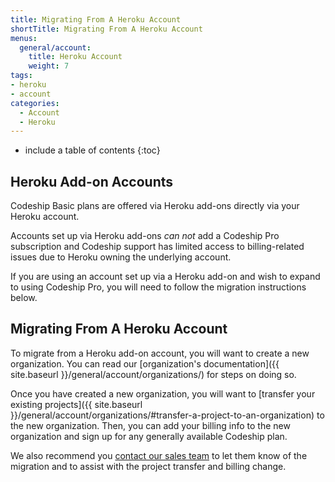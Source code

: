 ```yaml
---
title: Migrating From A Heroku Account
shortTitle: Migrating From A Heroku Account
menus:
  general/account:
    title: Heroku Account
    weight: 7
tags:
- heroku
- account
categories:
  - Account
  - Heroku
---
```


* include a table of contents
{:toc}

## Heroku Add-on Accounts

Codeship Basic plans are offered via Heroku add-ons directly via your Heroku account.

Accounts set up via Heroku add-ons *can not* add a Codeship Pro subscription and Codeship support has limited access to billing-related issues due to Heroku owning the underlying account.

If you are using an account set up via a Heroku add-on and wish to expand to using Codeship Pro, you will need to follow the migration instructions below.

## Migrating From A Heroku Account

To migrate from a Heroku add-on account, you will want to create a new organization. You can read our [organization's documentation]({{ site.baseurl }}/general/account/organizations/) for steps on doing so.

Once you have created a new organization, you will want to [transfer your existing projects]({{ site.baseurl }}/general/account/organizations/#transfer-a-project-to-an-organization) to the new organization. Then, you can add your billing info to the new organization and sign up for any generally available Codeship plan.

We also recommend you [contact our sales team](mailto:codeship-solutions@cloudbees.com) to let them know of the migration and to assist with the project transfer and billing change.
